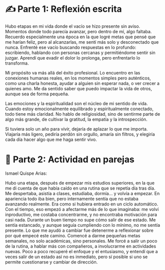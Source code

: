 # ✍️ Parte 1: Reflexión escrita

Hubo etapas en mi vida donde el vacío se hizo presente sin aviso. Momentos donde todo parecía avanzar, pero dentro de mí, algo faltaba. Recuerdo especialmente una época en la que logré metas que pensé que me harían feliz, pero al alcanzarlas, me sentí más solo y desconectado que nunca. Enfrenté ese vacío buscando respuestas en lo profundo: escribiendo, hablando con personas cercanas y permitiéndome sentir sin juzgar. Aprendí que evadir el dolor lo prolonga, pero enfrentarlo lo transforma.

Mi propósito va más allá del éxito profesional. Lo encuentro en las conexiones humanas reales, en los momentos simples pero auténticos, como una charla honesta, ayudar a alguien sin esperar nada, o ver crecer a quienes amo. Me da sentido saber que puedo impactar la vida de otros, aunque sea de forma pequeña.

Las emociones y la espiritualidad son el núcleo de mi sentido de vida. Cuando estoy emocionalmente equilibrado y espiritualmente conectado, todo tiene más claridad. No hablo de religiosidad, sino de sentirme parte de algo más grande, de cultivar la gratitud, la empatía y la introspección.

Si tuviera solo un año para vivir, dejaría de aplazar lo que me importa. Viajaría más ligero, pediría perdón sin orgullo, amaría sin filtros, y elegiría cada día hacer algo que me haga sentir vivo.

# 💬 Parte 2: Actividad en parejas

Ismael Quispe Arias:

Hubo una etapa, después de empezar mis estudios superiores, en la que me di cuenta de que había caído en una rutina que se repetía día tras día. Me despertaba, asistía a clases, estudiaba, dormía… y volvía a empezar. En apariencia todo iba bien, pero internamente sentía que no estaba avanzando realmente. Era como si hubiera entrado en un ciclo automático. Con el tiempo, eso empezó a afectarme más de lo que imaginaba: me volví inproductivo, me costaba concentrarme, y no encontraba motivación para casi nada.
Durante un buen tiempo no supe cómo salir de ese estado. Me sentía estancado, y aunque seguía cumpliendo con lo mínimo, no me sentía presente. Lo que me ayudó a cambiar fue detenerme a reflexionar sobre por qué empecé este camino. Comencé a darme pequeñas metas semanales, no solo académicas, sino personales. Me forcé a salir un poco de la rutina, a hablar más con compañeros, a involucrarme en actividades nuevas. Poco a poco recuperé el enfoque y el entusiasmo, y entendí que a veces salir de un estado así no es inmediato, pero sí posible si uno se permite cuestionarse y cambiar de dirección.









